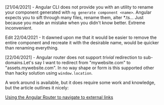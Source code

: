 [21/04/2021] - Angular CLI does not provide you with an utility to rename your component generated with `ng generate component <name>`. Angular expects you to sift through many files, rename them, alter *.ts... Just because you made an mistake when you didn't know better. Extreme inconvenient.

Edit 22/04/2021 - It dawned upon me that it would be easier to remove the entire component and recreate it with the desirable name, would be quicker than renaming everything. 

[22/04/2021] - Angular router does not support _trivial_ redirection to sub-domains.Let's say I want to redirect from "mywebsite.com" to "assets.mywebsite.com". In no way shape or form is this supported other than hacky solution using `window.location`.

A work around is available, but it does require some work and knowledge, but the article outlines it nicely:

[Using the Angular Router to navigate to external links](https://stackoverflow.com/a/62938120)

